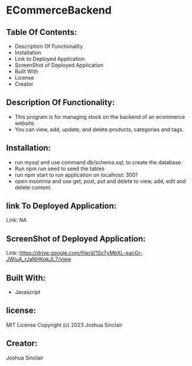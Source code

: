 # ECommerceBackend
## Table Of Contents:
- Description Of Functionality
- Installation
- Link to Deployed Application
- ScreenShot of Deployed Application
- Built With
- License
- Creator
## Description Of Functionality:
- This program is for managing stock on the backend of an ecommerce website.
- You can view, add, update, and delete products, categories and tags. 
## Installation:
- run mysql and use command db/schema.sql; to create the database.
- Run npm run seed to seed the tables
-  run npm start to run application on localhost: 3001
-  open insomnia and use get, post, put and delete to view, add, edit and delete content.
## link To Deployed Application:
Link: NA
## ScreenShot of Deployed Application:
Link: https://drive.google.com/file/d/1ScTyMbXL-eacGr-JWluA_rJaNHKqkJL7/view

## Built With:
- Javascript
## license:
MIT License
Copyright (c) 2023 Joshua Sinclair
## Creator:
Joshua Sinclair
